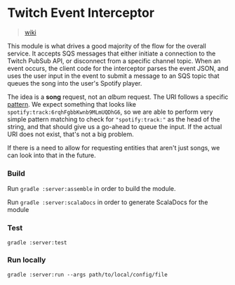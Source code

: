 Twitch Event Interceptor
========================

> [wiki](https://github.com/SaxyPandaBear/TwitchSongRequests/wiki/Architecture-Deep-Dive#twitch-event-interceptor)

This module is what drives a good majority of the flow for the overall service.
It accepts SQS messages that either initiate a connection to the Twitch PubSub
API, or disconnect from a specific channel topic. When an event occurs, the 
client code for the interceptor parses the event JSON, and uses the user input
in the event to submit a message to an SQS topic that queues the song into the
user's Spotify player.

The idea is a **song** request, not an _album_ request. The URI follows a specific
[pattern](https://developer.spotify.com/documentation/web-api/#spotify-uris-and-ids).
We expect something that looks like `spotify:track:6rqhFgbbKwnb9MLmUQDhG6`, so we
are able to perform very simple pattern matching to check for `"spotify:track:"` as
the head of the string, and that should give us a go-ahead to queue the input. If
the actual URI does not exist, that's not a big problem.

If there is a need to allow for requesting entities that aren't just songs, we can
look into that in the future.

### Build
Run `gradle :server:assemble` in order to build the module.

Run `gradle :server:scalaDocs` in order to generate ScalaDocs for the module

### Test
`gradle :server:test`

### Run locally
`gradle :server:run --args path/to/local/config/file`
